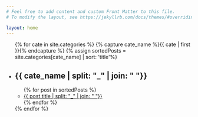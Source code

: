 ```yaml
---
# Feel free to add content and custom Front Matter to this file.
# To modify the layout, see https://jekyllrb.com/docs/themes/#overriding-theme-defaults

layout: home
---
```


<ul class="page-list">
{% for cate in site.categories %}
{% capture cate_name %}{{ cate | first }}{% endcapture %}
{% assign sortedPosts = site.categories[cate_name] | sort: 'title'%}
    <li>
        <div class="sub-table">
        <h2>{{ cate_name | split: "_" | join: " "}}</h2>
        <ul>
            {% for post in sortedPosts %}
            <li>
                <a href="{{ post.url }}">{{ post.title | split: "_" | join: " "}}</a>
            </li>
            {% endfor %}
        </ul>
        </div>
    </li>
{% endfor %}
</ul>


